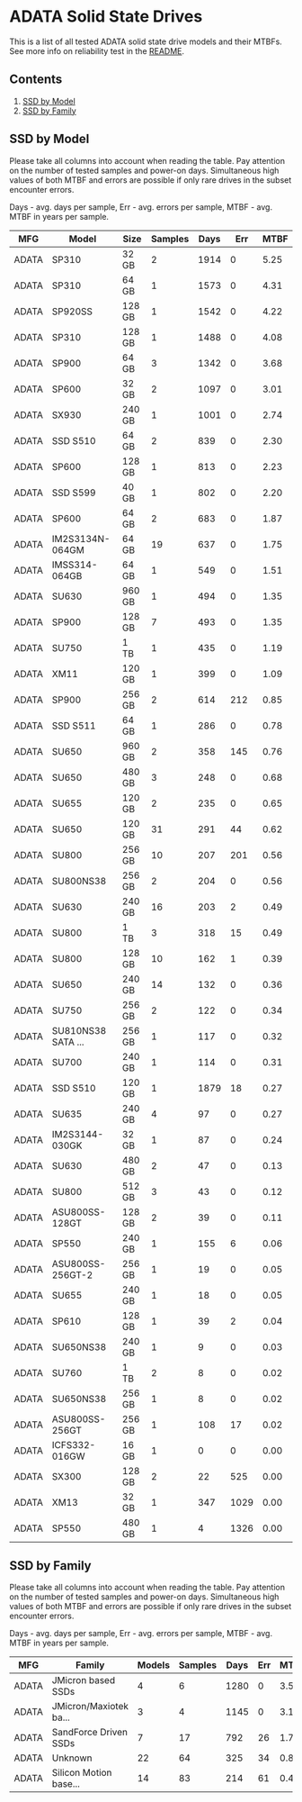 ADATA Solid State Drives
========================

This is a list of all tested ADATA solid state drive models and their MTBFs. See
more info on reliability test in the [README](https://github.com/bsdhw/SMART).

Contents
--------

1. [ SSD by Model  ](#ssd-by-model)
2. [ SSD by Family ](#ssd-by-family)

SSD by Model
------------

Please take all columns into account when reading the table. Pay attention on the
number of tested samples and power-on days. Simultaneous high values of both MTBF
and errors are possible if only rare drives in the subset encounter errors.

Days - avg. days per sample,
Err  - avg. errors per sample,
MTBF - avg. MTBF in years per sample.

| MFG       | Model              | Size   | Samples | Days  | Err   | MTBF |
|-----------|--------------------|--------|---------|-------|-------|------|
| ADATA     | SP310              | 32 GB  | 2       | 1914  | 0     | 5.25   |
| ADATA     | SP310              | 64 GB  | 1       | 1573  | 0     | 4.31   |
| ADATA     | SP920SS            | 128 GB | 1       | 1542  | 0     | 4.22   |
| ADATA     | SP310              | 128 GB | 1       | 1488  | 0     | 4.08   |
| ADATA     | SP900              | 64 GB  | 3       | 1342  | 0     | 3.68   |
| ADATA     | SP600              | 32 GB  | 2       | 1097  | 0     | 3.01   |
| ADATA     | SX930              | 240 GB | 1       | 1001  | 0     | 2.74   |
| ADATA     | SSD S510           | 64 GB  | 2       | 839   | 0     | 2.30   |
| ADATA     | SP600              | 128 GB | 1       | 813   | 0     | 2.23   |
| ADATA     | SSD S599           | 40 GB  | 1       | 802   | 0     | 2.20   |
| ADATA     | SP600              | 64 GB  | 2       | 683   | 0     | 1.87   |
| ADATA     | IM2S3134N-064GM    | 64 GB  | 19      | 637   | 0     | 1.75   |
| ADATA     | IMSS314-064GB      | 64 GB  | 1       | 549   | 0     | 1.51   |
| ADATA     | SU630              | 960 GB | 1       | 494   | 0     | 1.35   |
| ADATA     | SP900              | 128 GB | 7       | 493   | 0     | 1.35   |
| ADATA     | SU750              | 1 TB   | 1       | 435   | 0     | 1.19   |
| ADATA     | XM11               | 120 GB | 1       | 399   | 0     | 1.09   |
| ADATA     | SP900              | 256 GB | 2       | 614   | 212   | 0.85   |
| ADATA     | SSD S511           | 64 GB  | 1       | 286   | 0     | 0.78   |
| ADATA     | SU650              | 960 GB | 2       | 358   | 145   | 0.76   |
| ADATA     | SU650              | 480 GB | 3       | 248   | 0     | 0.68   |
| ADATA     | SU655              | 120 GB | 2       | 235   | 0     | 0.65   |
| ADATA     | SU650              | 120 GB | 31      | 291   | 44    | 0.62   |
| ADATA     | SU800              | 256 GB | 10      | 207   | 201   | 0.56   |
| ADATA     | SU800NS38          | 256 GB | 2       | 204   | 0     | 0.56   |
| ADATA     | SU630              | 240 GB | 16      | 203   | 2     | 0.49   |
| ADATA     | SU800              | 1 TB   | 3       | 318   | 15    | 0.49   |
| ADATA     | SU800              | 128 GB | 10      | 162   | 1     | 0.39   |
| ADATA     | SU650              | 240 GB | 14      | 132   | 0     | 0.36   |
| ADATA     | SU750              | 256 GB | 2       | 122   | 0     | 0.34   |
| ADATA     | SU810NS38 SATA ... | 256 GB | 1       | 117   | 0     | 0.32   |
| ADATA     | SU700              | 240 GB | 1       | 114   | 0     | 0.31   |
| ADATA     | SSD S510           | 120 GB | 1       | 1879  | 18    | 0.27   |
| ADATA     | SU635              | 240 GB | 4       | 97    | 0     | 0.27   |
| ADATA     | IM2S3144-030GK     | 32 GB  | 1       | 87    | 0     | 0.24   |
| ADATA     | SU630              | 480 GB | 2       | 47    | 0     | 0.13   |
| ADATA     | SU800              | 512 GB | 3       | 43    | 0     | 0.12   |
| ADATA     | ASU800SS-128GT     | 128 GB | 2       | 39    | 0     | 0.11   |
| ADATA     | SP550              | 240 GB | 1       | 155   | 6     | 0.06   |
| ADATA     | ASU800SS-256GT-2   | 256 GB | 1       | 19    | 0     | 0.05   |
| ADATA     | SU655              | 240 GB | 1       | 18    | 0     | 0.05   |
| ADATA     | SP610              | 128 GB | 1       | 39    | 2     | 0.04   |
| ADATA     | SU650NS38          | 240 GB | 1       | 9     | 0     | 0.03   |
| ADATA     | SU760              | 1 TB   | 2       | 8     | 0     | 0.02   |
| ADATA     | SU650NS38          | 256 GB | 1       | 8     | 0     | 0.02   |
| ADATA     | ASU800SS-256GT     | 256 GB | 1       | 108   | 17    | 0.02   |
| ADATA     | ICFS332-016GW      | 16 GB  | 1       | 0     | 0     | 0.00   |
| ADATA     | SX300              | 128 GB | 2       | 22    | 525   | 0.00   |
| ADATA     | XM13               | 32 GB  | 1       | 347   | 1029  | 0.00   |
| ADATA     | SP550              | 480 GB | 1       | 4     | 1326  | 0.00   |

SSD by Family
-------------

Please take all columns into account when reading the table. Pay attention on the
number of tested samples and power-on days. Simultaneous high values of both MTBF
and errors are possible if only rare drives in the subset encounter errors.

Days - avg. days per sample,
Err  - avg. errors per sample,
MTBF - avg. MTBF in years per sample.

| MFG       | Family                 | Models | Samples | Days  | Err   | MTBF |
|-----------|------------------------|--------|---------|-------|-------|------|
| ADATA     | JMicron based SSDs     | 4      | 6       | 1280  | 0     | 3.51   |
| ADATA     | JMicron/Maxiotek ba... | 3      | 4       | 1145  | 0     | 3.14   |
| ADATA     | SandForce Driven SSDs  | 7      | 17      | 792   | 26    | 1.79   |
| ADATA     | Unknown                | 22     | 64      | 325   | 34    | 0.85   |
| ADATA     | Silicon Motion base... | 14     | 83      | 214   | 61    | 0.49   |
